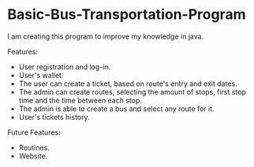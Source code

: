 # Basic-Bus-Transportation-Program
I am creating this program to improve my knowledge in java.

Features:
- User registration and log-in.
- User's wallet.
- The user can create a ticket, based on route's entry and exit dates.
- The admin can create routes, selecting the amount of stops, first stop time and the time between each stop.
- The admin is able to create a bus and select any route for it.
- User's tickets history.

Future Features:
- Routines.
- Website.
